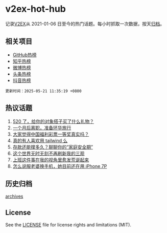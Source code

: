 # v2ex-hot-hub

 记录[V2EX](https://www.v2ex.com/)从 2021-01-06 日至今的热门话题。每小时抓取一次数据，按天[归档](archives)。
 
 ## 相关项目

- [GitHub热榜](https://github.com/it985/github-hot-hub)
- [知乎热榜](https://github.com/it985/zhihu-hot-hub)
- [微博热榜](https://github.com/it985/weibo-hot-hub)
- [头条热榜](https://github.com/it985/toutiao-hot-hub)
- [抖音热榜](https://github.com/it985/douyin-hot-hub)


 `更新时间：2025-05-21 11:35:19 +0800`

## 热议话题

1. [520 了，给你的对象搭子买了什么礼物？](https://www.v2ex.com/t/1132980)
1. [一个月后离职，准备环华旅行](https://www.v2ex.com/t/1133048)
1. [大家觉得中国福利彩票一等奖真实吗？](https://www.v2ex.com/t/1133079)
1. [真的有人喜欢用 tailwind 么](https://www.v2ex.com/t/1132999)
1. [存款还能撑多久？聊聊你的“家庭安全期”](https://www.v2ex.com/t/1133086)
1. [这个世界无时无刻不再刷新我的三观](https://www.v2ex.com/t/1133186)
1. [上班这件事在我的视角里愈发荒诞起来](https://www.v2ex.com/t/1133156)
1. [怎么说服老婆换手机，她目前还在用 iPhone 7P](https://www.v2ex.com/t/1133184)

## 历史归档

[archives](archives)

## License

See the [LICENSE](LICENSE) file for license rights and limitations (MIT).
